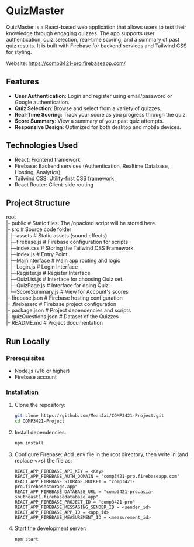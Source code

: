 # QuizMaster

QuizMaster is a React-based web application that allows users to test their knowledge through engaging quizzes. The app supports user authentication, quiz selection, real-time scoring, and a summary of past quiz results. It is built with Firebase for backend services and Tailwind CSS for styling.

Website: https://comp3421-pro.firebaseapp.com/

## Features

- **User Authentication**:  Login and register using email/password or Google authentication.
- **Quiz Selection**:       Browse and select from a variety of quizzes.
- **Real-Time Scoring**:    Track your score as you progress through the quiz.
- **Score Summary**:        View a summary of your past quiz attempts.
- **Responsive Design**:    Optimized for both desktop and mobile devices.

## Technologies Used
- React: Frontend framework
- Firebase: Backend services (Authentication, Realtime Database, Hosting, Analytics)
- Tailwind CSS: Utility-first CSS framework
- React Router: Client-side routing

## Project Structure

root<br />
 |- public                  #   Static files. The /npacked script will be stored here.<br />
 |- src                     #   Source code folder<br />
 |   ├─assets               #   Static assets (sound effects)<br />
 |   ├─firebase.js          #   Firebase configuration for scripts<br />
 |   ├─index.css            #   Storing the Tailwind CSS Framework<br />
 |   ├─index.js             #   Entry Point<br />
 |   ├─MainInterface        #   Main app routing and logic<br />
 |   ├─Login.js             #   Login Interface<br />
 |   ├─Register.js          #   Register Interface<br />
 |   ├─QuizList.js          #   Interface for choosing Quiz set.<br />
 |   ├─QuizPage.js          #   Interface for doing Quiz<br />
 |   └─ScoreSummary.js      #   View for Account's scores<br />
 |-  firebase.json          #   Firebase hosting configuration<br />
 |-  .firebaserc            #   Firebase project configuration<br />
 |-  package.json           #   Project dependencies and scripts<br />
 |-  quizQuestions.json     #   Dataset of the Quizzes<br />
 |-  README.md              #   Project documentation<br />

## Run Locally

### Prerequisites

- Node.js (v16 or higher)
- Firebase account

### Installation

1.  Clone the repository:
    ```bash
    git clone https://github.com/MeanJai/COMP3421-Project.git
    cd COMP3421-Project
    ```

2.  Install dependencies:
    ```bash
    npm install
    ```

3.  Configure Firebase:
    Add .env file in the root directory, then write in (and replace <>s) the file as:
    ```
    REACT_APP_FIREBASE_API_KEY = <Key>
    REACT_APP_FIREBASE_AUTH_DOMAIN = "comp3421-pro.firebaseapp.com"
    REACT_APP_FIREBASE_STORAGE_BUCKET = "comp3421-pro.firebasestorage.app"
    REACT_APP_FIREBASE_DATABASE_URL = "comp3421-pro.asia-southeast1.firebasedatabase.app"
    REACT_APP_FIREBASE_PROJECT_ID = "comp3421-pro"
    REACT_APP_FIREBASE_MESSAGING_SENDER_ID = <sender_id>
    REACT_APP_FIREBASE_APP_ID = <app_id>
    REACT_APP_FIREBASE_MEASUREMENT_ID = <measurement_id>
    ```
     
4.  Start the development server:
    ```bash
    npm start
    ```

